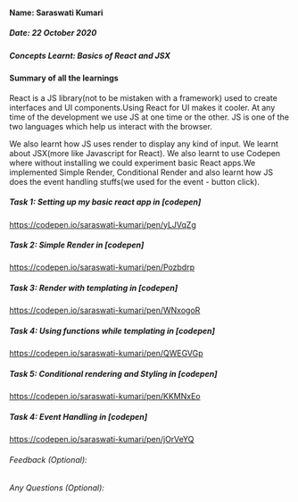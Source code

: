 #### Name: Saraswati Kumari
##### Date: 22 October 2020
##### Concepts Learnt: Basics of React and JSX

#### Summary of all the learnings
React is a JS library(not to be mistaken with a framework) used to create interfaces and UI components.Using React for UI makes it cooler.
At any time of the development we use JS at one time or the other. JS is one of the two languages which help us interact with the browser.

We also learnt how JS uses render to display any kind of input. We learnt about JSX(more like Javascript for React). 
We also learnt to use Codepen where without installing we could experiment basic React apps.We implemented Simple Render, Conditional Render and also learnt how JS does the event handling stuffs(we used for the event - button click).  

##### Task 1: Setting up my basic react app in [codepen]
https://codepen.io/saraswati-kumari/pen/yLJVqZg

##### Task 2: Simple Render in [codepen]
https://codepen.io/saraswati-kumari/pen/Pozbdrp

##### Task 3: Render with templating in [codepen]
https://codepen.io/saraswati-kumari/pen/WNxogoR

##### Task 4: Using functions while templating in [codepen]
https://codepen.io/saraswati-kumari/pen/QWEGVGp

##### Task 5: Conditional rendering and Styling in [codepen]
https://codepen.io/saraswati-kumari/pen/KKMNxEo

##### Task 4: Event Handling in [codepen]
https://codepen.io/saraswati-kumari/pen/jOrVeYQ

###### Feedback (Optional):


###### Any Questions (Optional): 
